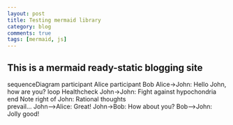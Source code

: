 ```yaml
---
layout: post
title: Testing mermaid library
category: blog
comments: true
tags: [mermaid, js]
---
```


## This is a mermaid ready-static blogging site

<div class="mermaid">
sequenceDiagram
    participant Alice
    participant Bob
    Alice->John: Hello John, how are you?
    loop Healthcheck
        John->John: Fight against hypochondria
    end
    Note right of John: Rational thoughts <br/>prevail...
    John-->Alice: Great!
    John->Bob: How about you?
    Bob-->John: Jolly good!
</div>